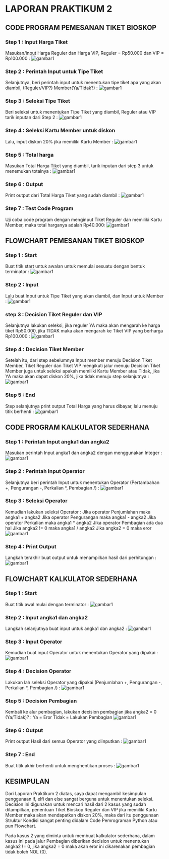 # LAPORAN PRAKTIKUM 2

## CODE PROGRAM PEMESANAN TIKET BIOSKOP

### Step 1 : Input Harga Tiket
Masukan/input Harga Reguler dan Harga VIP, Reguler = Rp50.000 dan VIP = Rp100.000 :
![gambar1](ss/harga.png)

### Step 2 : Perintah Input untuk Tipe Tiket
Selanjutnya, beri perintah input untuk menentukan tipe tiket apa yang akan diambil, (Reguler/VIP?) Member(Ya/Tidak?) :
![gambar1](ss/tipe.png)

### Step 3 : Seleksi Tipe Tiket
Beri seleksi untuk menentukan Tipe Tiket yang diambil, Reguler atau VIP tarik inputan dari Step 2 :
![gambar1](ss/tiket.png)

### Step 4 : Seleksi Kartu Member untuk diskon
Lalu, input diskon 20% jika memiliki Kartu Member :
![gambar1](ss/diskon.png)

### Step 5 : Total harga 
Masukan Total Harga Tiket yang diambil, tarik inputan dari step 3 untuk menemukan totalnya :
![gambar1](ss/total.png)

### Step 6 : Output 
Print output dari Total Harga Tiket yang sudah diambil :
![gambar1](ss/print.png)

### Step 7 : Test Code Program
Uji coba code program dengan menginput Tiket Reguler dan memiliki Kartu Member, maka total harganya adalah Rp40.000:
![gambar1](ss/run.png)


## FLOWCHART PEMESANAN TIKET BIOSKOP

### Step 1 : Start
Buat titik start untuk awalan untuk memulai sesuatu dengan bentuk terminator :
![gambar1](ss/start.png)

### Step 2 : Input 
Lalu buat Input untuk Tipe Tiket yang akan diambil, dan Input untuk Member :
![gambar1](ss/input.png)

### step 3 : Decision Tiket Reguler dan VIP
Selanjutnya lakukan seleksi, jika reguler YA maka akan mengarah ke harga tiket Rp50.000, jika TIDAK maka akan mengarah ke Tiket VIP yang berharga Rp100.000 :
![gambar1](ss/if.png)

### Step 4 : Decision Tiket Member
Setelah itu, dari step sebelumnya Input member menuju Decision Tiket Member, Tiket Reguler dan Tiket VIP mengikuti jalur menuju Decision Tiket Member juga untuk seleksi apakah memiliki Kartu Member atau Tidak, jika YA maka akan dapat diskon 20%, jika tidak menuju step selanjutnya :
![gambar1](ss/member.png) 

### Step 5 : End
Step selanjutnya print output Total Harga yang harus dibayar, lalu menuju titik berhenti :
![gambar1](ss/end.png)



## CODE PROGRAM KALKULATOR SEDERHANA

### Step 1 : Perintah Input angka1 dan angka2
Masukan perintah Input angka1 dan angka2 dengan menggunakan Integer :
![gambar1](ss/angka.png)

### Step 2 : Perintah Input Operator 
Selanjutnya beri perintah Input untuk menentukan Operator (Pertambahan +, Pengurangan -, Perkalian *, Pembagian /) :
![gambar1](ss/op.png)

### Step 3 : Seleksi Operator
Kemudian lakukan seleksi Operator :
Jika operator Penjumlahan maka angka1 + angka2
Jika operator Pengurangan maka angka1 - angka2
Jika operator Perkalian maka angka1 * angka2
Jika operator Pembagian ada dua hal 
	Jika angka2 != 0 maka angka1 / angka2
	Jika angka2 = 0 maka eror
![gambar1](ss/elif.png)

### Step 4 : Print Output
Langkah terakhir buat output untuk menampilkan hasil dari perhitungan :
![gambar1](ss/p.png)


## FLOWCHART KALKULATOR SEDERHANA

### Step 1 : Start
Buat titik awal mulai dengan terminator :
![gambar1](ss/s1.png)

### Step 2 : Input angka1 dan angka2
Langkah selanjutnya buat input untuk angka1 dan angka2 :
![gambar1](ss/r1.png)

### Step 3 : Input Operator
Kemudian buat input Operator untuk menentukan Operator yang dipakai :
![gambar1](ss/o1.png)

### Step 4 : Decision Operator
Lakukan lah seleksi Operator yang dipakai (Penjumlahan +, Pengurangan -, Perkalian *, Pembagian /) :
![gambar1](ss/d.png)

### Step 5 : Decision Pembagian
Kembali ke alur pembagian, lakukan decision pembagian jika angka2 = 0 (Ya/Tidak)? :
Ya = Eror
Tidak = Lakukan Pembagian 
![gambar1](ss/e1.png)

### Step 6 : Output
Print output Hasil dari semua Operator yang diinputkan :
![gambar1](ss/w1.png)

### Step 7 : End
Buat titik akhir berhenti untuk menghentikan proses :
![gambar1](ss/en.png)


## KESIMPULAN
Dari Laporan Praktikum 2 diatas, saya dapat mengambil kesimpulan penggunaan if, elfi dan else sangat berguna untuk menentukan seleksi. Decision ini digunakan untuk mencari hasil dari 2 kasus yang sudah ditampilkan, penentuan Tiket Bioskop Reguler dan VIP jika memiliki Kartu Member maka akan mendapatkan diskon 20%, maka dari itu penggunaan Struktur Kondisi sangat penting didalam Code Pemrograman Python atau pun Flowchart.

Pada kasus 2 yang diminta untuk membuat kalkulator sederhana, dalam kasus ini pada jalur Pembagian diberikan decision untuk menentukan angka2 != 0, jika angka2 = 0 maka akan eror ini dikarenakan pembagian tidak boleh NOL (0).